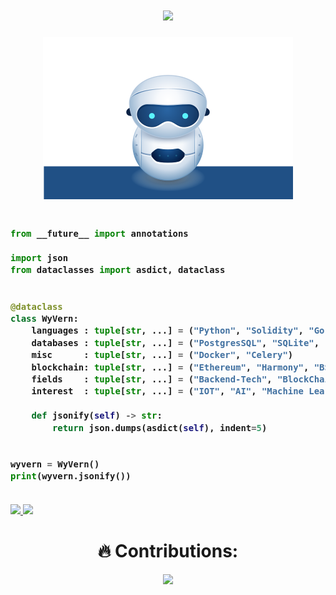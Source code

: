<h1 align="center">
  <a href="https://git.io/typing-svg">
    <img src="https://readme-typing-svg.herokuapp.com/?lines=Hello,+World!;My+name+is+WyVern+.;&center=true&size=27">
  </a>
</h1>

<p align="center">
  <img src="https://github.com/amir-wyvern/amir-wyvern/blob/main/robot.svg">
</p> 




<!-- Zero width character is used to put extra blank lines before and after code -->

<h3>
    
```python
​
from __future__ import annotations

import json
from dataclasses import asdict, dataclass


@dataclass
class WyVern:
    languages : tuple[str, ...] = ("Python", "Solidity", "Go", "C", "JavaScript")
    databases : tuple[str, ...] = ("PostgresSQL", "SQLite", "Mongo", "Redis")
    misc      : tuple[str, ...] = ("Docker", "Celery")
    blockchain: tuple[str, ...] = ("Ethereum", "Harmony", "BSC")
    fields    : tuple[str, ...] = ("Backend-Tech", "BlockChain", "Cryptography")
    interest  : tuple[str, ...] = ("IOT", "AI", "Machine Learning", "Math")
  
    def jsonify(self) -> str:
        return json.dumps(asdict(self), indent=5)


wyvern = WyVern()
print(wyvern.jsonify())
​
```
</h3>





<a href="https://github.com/amir-wyvern/github-readme-stats">
    <img src="https://github-readme-stats.vercel.app/api?username=amir-wyvern&include_all_commits=true&count_private=true&show_icons=true&bg_color=0d1117&text_color=FFF&border_color=444" height="165">
</a>
<a href="https://github.com/amir-wyvern/github-readme-stats">
    <img src="https://github-readme-stats.vercel.app/api/top-langs/?username=amir-wyvern&layout=compact&bg_color=0d1117&text_color=FFF&border_color=444"  height="165">
</a>
<br>


<!--
<h1 align="center"> Now Working on: </h1>
<p align="center">
  <a href="https://github.com/amir-wyvern/Analysis-Bot">
    <img src="https://github-readme-stats.vercel.app/api/pin/?username=amir-wyvern&repo=Analysis-Bot&bg_color=0d1117&text_color=FFF&border_color=444">
  </a>
</p>
-->



<h1 align="center"> 🔥 Contributions: </h1>
<p align="center">
  <a href="https://github.com/amir-wyvern/github-readme-activity-graph">
    <img src="https://activity-graph.herokuapp.com/graph?username=amir-wyvern&theme=react-dark&hide_border=true">
  </a>
</p>

